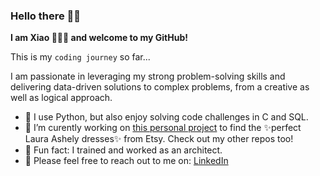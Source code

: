 ### Hello there 👋🏼 
**I am Xiao 👩🏻‍💻 and welcome to my GitHub!**

This is my `coding journey` so far...

I am passionate in leveraging my strong problem-solving skills and delivering data-driven solutions to complex problems, from a creative as well as logical approach.

- 🌱 I use Python, but also enjoy solving code challenges in C and SQL.
- 🍳 I’m curently working on [this personal project](https://github.com/xiaoella/find_my_laura_ashley) to find the ✨perfect Laura Ashely dresses✨ from Etsy. Check out my other repos too!
- 📐 Fun fact: I trained and worked as an architect.
- 🤝 Please feel free to reach out to me on: [LinkedIn](https://www.linkedin.com/in/xiao-ella-ma/)
